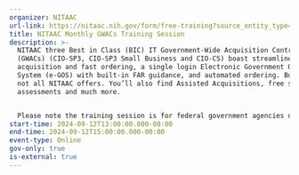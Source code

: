 ```yaml
---
organizer: NITAAC
url-link: https://nitaac.nih.gov/form/free-training?source_entity_type=node&source_entity_id=169616#no-back
title: NITAAC Monthly GWACs Training Session
description: >-
  NITAAC three Best in Class (BIC) IT Government-Wide Acquisition Contracts
  (GWACs) (CIO-SP3, CIO-SP3 Small Business and CIO-CS) boast streamlined
  acquisition and fast ordering, a single login Electronic Government Ordering
  System (e-GOS) with built-in FAR guidance, and automated ordering. But that’s
  not all NITAAC offers. You’ll also find Assisted Acquisitions, free scope
  assessments and much more.


  Please note the training session is for federal government agencies only. If you are not a federal government agency and would like to request a training session, please contact NITAAC Support for assistance. All attendees will receive 2 Continuous Learning Points (CLP) for attending this training.
start-time: 2024-09-12T13:00:00.000-00:00
end-time: 2024-09-12T15:00:00.000-00:00
event-type: Online
gov-only: true
is-external: true
---
```

